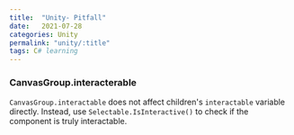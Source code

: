 ```yaml
---
title:  "Unity- Pitfall"
date:   2021-07-28
categories: Unity
permalink: "unity/:title"
tags: C# learning
---
```


### CanvasGroup.interacterable
`CanvasGroup.interactable` does not affect children's `interactable` variable directly. Instead, use `Selectable.IsInteractive()` to check if the component is truly interactable.
